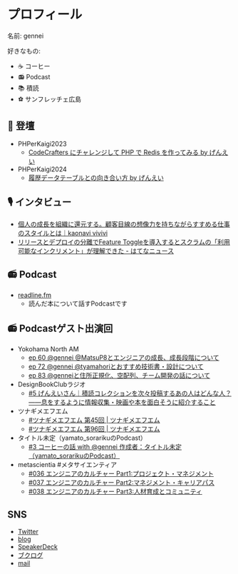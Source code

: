 # プロフィール 


名前: gennei

好きなもの:
  - ☕ コーヒー
  - 📻 Podcast
  - 📚 積読
  - ⚽ サンフレッチェ広島

## 📢 登壇
- PHPerKaigi2023 
  - [CodeCrafters にチャレンジして PHP で Redis を作ってみる by げんえい](https://fortee.jp/phperkaigi-2023/proposal/dc54af9b-f879-47b6-9737-12ae6e84bf1d)
- PHPerKaigi2024
  - [履歴データテーブルとの向き合い方 by げんえい](https://fortee.jp/phperkaigi-2024/proposal/47cf9f17-825a-4021-bf33-86e4a62bc222)

## 🎙️ インタビュー
- [個人の成長を組織に還元する。顧客目線の想像力を持ちながらすすめる仕事のスタイルとは｜kaonavi vivivi](https://vivivi.kaonavi.jp/articles/utani-arifumi-221219/)
- [リリースとデプロイの分離でFeature Toggleを導入するとスクラムの「利用可能なインクリメント」が理解できた - はてなニュース](https://hatenanews.com/articles/2023/06/27/103000)

## 📻 Podcast
- [readline.fm](https://podcasters.spotify.com/pod/show/readlinefm)
  - 読んだ本について話すPodcastです

## 📻 Podcastゲスト出演回
- Yokohama North AM
  - [ep 60 @gennei @MatsuP8とエンジニアの成長、成長段階について](https://anchor.fm/yokohama-north-am/episodes/ep-60-gennei-MatsuP8-e18pft3)
  - [ep 72 @gennei @tyamahoriとおすすめ技術書・設計について](https://anchor.fm/yokohama-north-am/episodes/ep-72-gennei-tyamahori-e1kbfhu)
  - [ep 83 @genneiと住所正規化、空配列、チーム開発の話について](https://podcasters.spotify.com/pod/show/yokohama-north-am/episodes/ep-83-gennei-e25hir3)
- DesignBookClubラジオ
  - [#5 げんえいさん｜積読コレクションを次々投稿するあの人はどんな人？——息をするように情報収集・映画や本を面白そうに紹介すること](https://anchor.fm/dbc-radio/episodes/5-e1o3m5q)
- ツナギメエフエム
  - [#ツナギメエフエム 第45回 | ツナギメエフエム](https://tsunagi.me/ep45/)
  - [#ツナギメエフエム 第96回 | ツナギメエフエム](https://tsunagi.me/ep96/)
- タイトル未定（yamato_sorarikuのPodcast）
  - [#3 コーヒーの話 with @gennei 作成者：タイトル未定（yamato_sorarikuのPodcast）](https://podcasters.spotify.com/pod/show/yamato-sorariku/episodes/3--with-gennei-e26s3cc)
- metascientia #メタサイエンティア
  - [#036 エンジニアのカルチャー Part1:プロジェクト・マネジメント](https://podcasters.spotify.com/pod/show/ac6u1qrt8t8/episodes/036--Part1-e2ba6qi/a-aai34gj)
  - [#037 エンジニアのカルチャー Part2:マネジメント・キャリアパス](https://podcasters.spotify.com/pod/show/ac6u1qrt8t8/episodes/037--Part2-e2c4mmc/a-aakmoj1)
  - [#038 エンジニアのカルチャー Part3:人材育成とコミュニティ](https://podcasters.spotify.com/pod/show/ac6u1qrt8t8/episodes/038--Part3-e2d59mh/a-aanspsn)

## SNS
- [Twitter](https://twitter.com/gennei)
- [blog](https://blog.gennei.coffee/)
- [SpeakerDeck](https://speakerdeck.com/gennei)
- [ブクログ](https://booklog.jp/users/gennei)
- [mail](mailto:sai.gennei+github@gmail.com)
